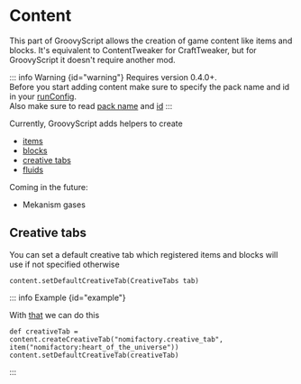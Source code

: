 # Content

This part of GroovyScript allows the creation of game content like items and blocks. It's equivalent to ContentTweaker
for CraftTweaker, but for GroovyScript it doesn't require another mod.

::: info Warning {id="warning"}
Requires version 0.4.0+. <br>
Before you start adding content make sure to specify the pack name and id in
your [runConfig](../introduction/index.md#run-config). <br>
Also make sure to read [pack name](../introduction/run_config.md#packname) and [id](../introduction/run_config.md#packid)
:::

Currently, GroovyScript adds helpers to create

- [items](item.md)
- [blocks](block.md)
- [creative tabs](creative_tab.md)
- [fluids](fluid.md)

Coming in the future:

- Mekanism gases

## Creative tabs
You can set a default creative tab which registered items and blocks will use if not specified otherwise
```groovy:no-line-numbers
content.setDefaultCreativeTab(CreativeTabs tab)
```

::: info Example {id="example"}

With [that](creative_tab.md) we can do this
```groovy:no-line-numbers
def creativeTab = content.createCreativeTab("nomifactory.creative_tab", item("nomifactory:heart_of_the_universe"))
content.setDefaultCreativeTab(creativeTab)
```
:::

